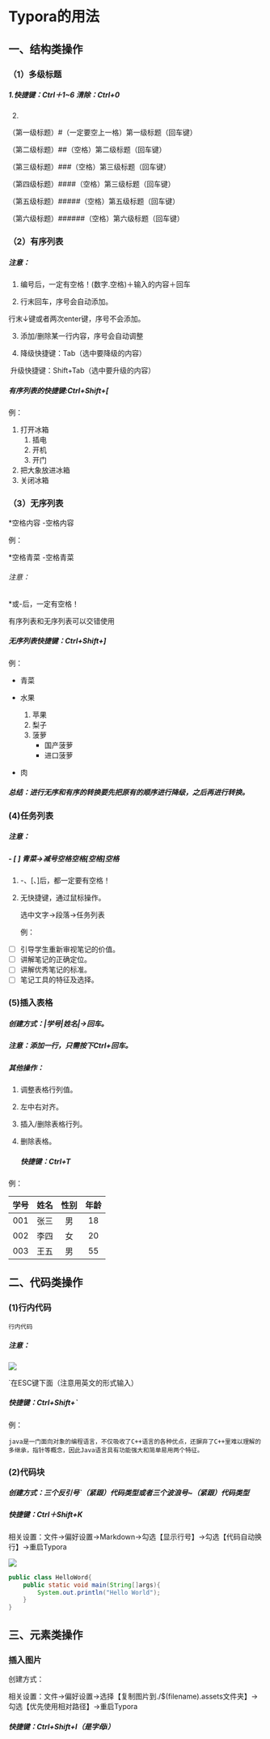 # Typora的用法

## 一、结构类操作

### （1）多级标题

##### 1.快捷键：Ctrl＋1~6      清除：Ctrl+0

2.

（第一级标题）#（一定要空上一格）第一级标题（回车键）

（第二级标题）##（空格）第二级标题（回车键）

（第三级标题）###（空格）第三级标题（回车键）

（第四级标题）####（空格）第三级标题（回车键）

（第五级标题）#####（空格）第五级标题（回车键）

（第六级标题）######（空格）第六级标题（回车键）

### （2）有序列表

##### 注意：

1. 编号后，一定有空格！(数字.空格)＋输入的内容＋回车

2.  行末回车，序号会自动添加。

   行末↓键或者两次enter键，序号不会添加。

3.  添加/删除某一行内容，序号会自动调整

4. 降级快捷键：Tab（选中要降级的内容）

​        升级快捷键：Shift+Tab（选中要升级的内容）

##### 有序列表的快捷键:Ctrl+Shift+[

例：

1. 打开冰箱
   1.  插电
   2.  开机
   3. 开门
2. 把大象放进冰箱
3. 关闭冰箱

### （3）无序列表

 *空格内容       -空格内容

例：

*空格青菜      -空格青菜

###### 注意：

*或-后，一定有空格！

有序列表和无序列表可以交错使用

##### 无序列表快捷键：Ctrl+Shift+]

例：

* 青菜

- 水果
  1. 苹果
  2. 梨子
  3. 菠萝
     - 国产菠萝
     - 进口菠萝

-  肉	

  ##### 总结：进行无序和有序的转换要先把原有的顺序进行降级，之后再进行转换。

### (4)任务列表

##### 注意：

##### - [ ] 青菜→减号空格空格[空格]空格

1. -、[、]后，都一定要有空格！

2. 无快捷键，通过鼠标操作。

   选中文字→段落→任务列表

   例：

- [ ] 引导学生重新审视笔记的价值。
- [ ] 讲解笔记的正确定位。
- [ ] 讲解优秀笔记的标准。
- [ ] 笔记工具的特征及选择。

### (5)插入表格

##### 创建方式：|学号|姓名|→回车。

##### 注意：添加一行，只需按下Ctrl+回车。

##### 其他操作：

1. 调整表格行列值。

2. 左中右对齐。

3. 插入/删除表格行列。

4. 删除表格。

   ##### 快捷键：Ctrl+T

例：

| 学号 | 姓名 | 性别 | 年龄 |
| :--: | :--: | :--: | :--: |
| 001  | 张三 |  男  |  18  |
| 002  | 李四 |  女  |  20  |
| 003  | 王五 |  男  |  55  |

## 二、代码类操作

### (1)行内代码

`行内代码`

##### 注意：

![](C:\Users\58450\AppData\Roaming\Typora\typora-user-images\image-20211030153501769.png)

`在ESC键下面（注意用英文的形式输入）

##### 快捷键：Ctrl+Shift+`

例：

`java是一门面向对象的编程语言，不仅吸收了C++语言的各种优点，还摒弃了C++里难以理解的多继承，指针等概念，因此Java语言具有功能强大和简单易用两个特征。`

### (2)代码块

##### 创建方式：三个反引号`（紧跟）代码类型或者三个波浪号~（紧跟）代码类型

##### 快捷键：Ctrl＋Shift+K

相关设置：文件→偏好设置→Markdown→勾选【显示行号】→勾选【代码自动换行】→重启Typora

![](C:\Users\58450\AppData\Roaming\Typora\typora-user-images\image-20211030154330497.png)

```java
public class HelloWord{
    public static void main(String[]args){
        System.out.println("Hello World");
    }
}   
```

## 三、元素类操作

### 插入图片

创建方式：

相关设置：文件→偏好设置→选择【复制图片到./$(filename).assets文件夹】→勾选【优先使用相对路径】→重启Typora

##### 快捷键：Ctrl+Shift+I（是字母i）















